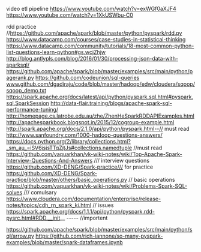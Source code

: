 video etl pipeline 
https://www.youtube.com/watch?v=exWGf0aXJF4
https://www.youtube.com/watch?v=1XkUSWbu-C0

rdd practice //https://github.com/apache/spark/blob/master/python/pyspark/rdd.py
https://www.datacamp.com/courses/case-studies-in-statistical-thinking
https://www.datacamp.com/community/tutorials/18-most-common-python-list-questions-learn-python#gs.wcjZhjw
http://blog.antlypls.com/blog/2016/01/30/processing-json-data-with-sparksql/
https://github.com/apache/spark/blob/master/examples/src/main/python/pagerank.py
https://github.com/codeunion/sql-queries
www.github.com/dgadiraju/code/blob/master/hadoop/edw/cloudera/sqoop/sqoop_demo.txt
https://spark.apache.org/docs/latest/api/python/pyspark.sql.html#pyspark.sql.SparkSession
http://data-flair.training/blogs/apache-spark-sql-performance-tuning/
http://homepage.cs.latrobe.edu.au/zhe/ZhenHeSparkRDDAPIExamples.html
http://apachesparkbook.blogspot.in/2015/12/cogroup-example.html
http://spark.apache.org/docs/2.1.0/api/python/pyspark.html--// must read
http://www.sanfoundry.com/1000-hadoop-questions-answers/
https://docs.python.org/2/library/collections.html?_sm_au_=iSV6jsjsTTqZjtJs#collections.namedtuple  //must read
https://github.com/vaquarkhan/vk-wiki-notes/wiki/Top-Apache-Spark-Interview-Questions-And-Answers /// interview questions
https://github.com/XD-DENG/Spark-practice/// for practice
https://github.com/XD-DENG/Spark-practice/blob/master/others/basic_operations.py  // basic operations
https://github.com/vaquarkhan/vk-wiki-notes/wiki/Problems-Spark-SQL-solves /// comulsary
https://www.cloudera.com/documentation/enterprise/release-notes/topics/cdh_rn_spark_ki.html // issues
https://spark.apache.org/docs/1.1.1/api/python/pyspark.rdd-pysrc.html#RDD.__init__ ----- //importent

https://github.com/apache/spark/blob/master/examples/src/main/python/sql/arrow.py
https://github.com/rich-iannone/so-many-pyspark-examples/blob/master/spark-dataframes.ipynb
